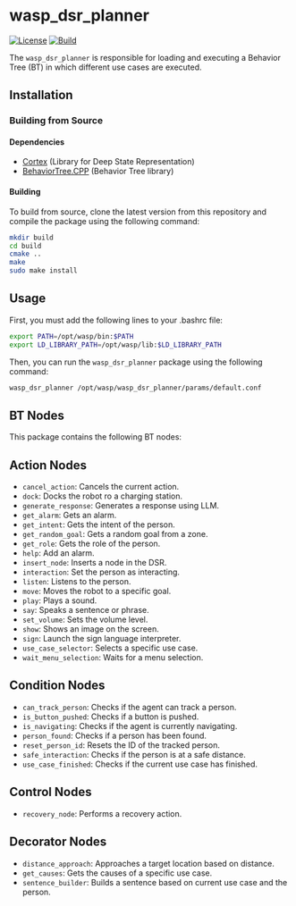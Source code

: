 # wasp_dsr_planner

[![License](https://img.shields.io/badge/License-Apache%202.0-green.svg)](https://opensource.org/licenses/Apache-2.0)
[![Build](https://github.com/grupo-avispa/wasp_dsr_planner/actions/workflows/build.yml/badge.svg?branch=main)](https://github.com/grupo-avispa/wasp_dsr_planner/actions/workflows/build.yml)


The `wasp_dsr_planner` is responsible for loading and executing a Behavior Tree (BT) in which different use cases are executed. 


## Installation

### Building from Source

#### Dependencies

- [Cortex](https://github.com/grupo-avispa/cortex) (Library for Deep State Representation)
- [BehaviorTree.CPP](https://www.behaviortree.dev) (Behavior Tree library)

#### Building

To build from source, clone the latest version from this repository and compile the package using the following command:

```bash
mkdir build
cd build
cmake ..
make
sudo make install
```

## Usage

First, you must add the following lines to your .bashrc file:

```bash
export PATH=/opt/wasp/bin:$PATH
export LD_LIBRARY_PATH=/opt/wasp/lib:$LD_LIBRARY_PATH
```

Then, you can run the `wasp_dsr_planner` package using the following command:

```bash
wasp_dsr_planner /opt/wasp/wasp_dsr_planner/params/default.conf
```

## BT Nodes

This package contains the following BT nodes:

## Action Nodes
 * `cancel_action`: Cancels the current action.
 * `dock`: Docks the robot ro a charging station.
 * `generate_response`: Generates a response using LLM.
 * `get_alarm`: Gets an alarm.
 * `get_intent`: Gets the intent of the person.
 * `get_random_goal`: Gets a random goal from a zone.
 * `get_role`: Gets the role of the person.
 * `help`: Add an alarm.
 * `insert_node`: Inserts a node in the DSR.
 * `interaction`: Set the person as interacting.
 * `listen`: Listens to the person.
 * `move`: Moves the robot to a specific goal.
 * `play`: Plays a sound.
 * `say`: Speaks a sentence or phrase.
 * `set_volume`: Sets the volume level.
 * `show`: Shows an image on the screen.
 * `sign`: Launch the sign language interpreter.
 * `use_case_selector`: Selects a specific use case.
 * `wait_menu_selection`: Waits for a menu selection.

## Condition Nodes
 * `can_track_person`: Checks if the agent can track a person.
 * `is_button_pushed`: Checks if a button is pushed.
 * `is_navigating`: Checks if the agent is currently navigating.
 * `person_found`: Checks if a person has been found.
 * `reset_person_id`: Resets the ID of the tracked person.
 * `safe_interaction`: Checks if the person is at a safe distance.
 * `use_case_finished`: Checks if the current use case has finished.

## Control Nodes
 * `recovery_node`: Performs a recovery action.

## Decorator Nodes
 * `distance_approach`: Approaches a target location based on distance.
 * `get_causes`: Gets the causes of a specific use case.
 * `sentence_builder`: Builds a sentence based on current use case and the person.
